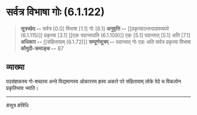 # सर्वत्र विभाषा गोः (6.1.122)
> **सूत्रच्छेद --** सर्वत्र [0.0] विभाषा [1.1] गोः [6.1]
> **अनुवृत्ति --** [[प्रकृत्याऽन्तःपादमव्यपरे (6.1.115)]] प्रकृत्या [3.1] [[एङः पदान्तादति (6.1.109)]] एङः [5.1] पदान्तात् [5.1] अति [7.1]
> **अधिकार --** [[संहितायाम् (6.1.72)]]
> **सम्पूर्णसूत्रम् --** पदान्तात् गोः एङः अति सर्वत्र प्रकृत्या विभाषा
> **कौमुदी-क्रमाङ्क --** 87

## व्याख्या

पदसंज्ञकस्य गो-शब्दस्य अन्ते विद्यमानस्य ओकारस्य ह्रस्व अकारे परे संहितायाम् लोके वेदे च विकल्पेन प्रकृतिभावः भवति।

---
#सूत्र #विधि 